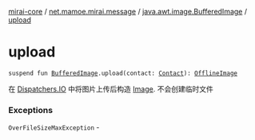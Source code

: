 [mirai-core](../../index.md) / [net.mamoe.mirai.message](../index.md) / [java.awt.image.BufferedImage](index.md) / [upload](./upload.md)

# upload

`suspend fun `[`BufferedImage`](https://docs.oracle.com/javase/6/docs/api/java/awt/image/BufferedImage.html)`.upload(contact: `[`Contact`](../../net.mamoe.mirai.contact/-contact/index.md)`): `[`OfflineImage`](../../net.mamoe.mirai.message.data/-offline-image/index.md)

在 [Dispatchers.IO](#) 中将图片上传后构造 [Image](../../net.mamoe.mirai.message.data/-image/index.md). 不会创建临时文件

### Exceptions

`OverFileSizeMaxException` - 